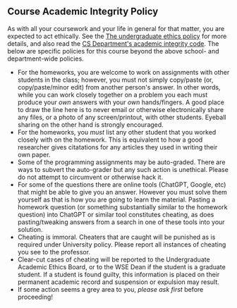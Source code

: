 Course Academic Integrity Policy
--------------------------------

As with all your coursework and your life in general for that matter, you are expected to act ethically. See the [The undergraduate ethics policy](https://studentaffairs.jhu.edu/policies-guidelines/undergrad-ethics/) for more details, and also read the [CS Department's academic integrity code](https://www.cs.jhu.edu/academic-programs/academic-integrity-code/).  The below are specific policies for this course beyond the above school- and department-wide policies.

-   For the homeworks, you are welcome to work on assignments with other students in the class; however, you must not simply copy/paste (or, copy/paste/minor edit) from another person's answer. In other words, while you can work closely together on a problem you each must produce your *own* answers with your *own* hands/fingers. A good place to draw the line here is to never email or otherwise electronically share any files, or a photo of any screen/printout, with other students. Eyeball sharing on the other hand is strongly encouraged.
-   For the homeworks, you *must* list any other student that you worked closely with on the homework. This is equivalent to how a good researcher gives citatations for any articles they used in writing their own paper.
-   Some of the programming assignments may be auto-graded. There are ways to subvert the auto-grader but any such action is unethical. Please do not attempt to circumvent or otherwise hack it.
- For some of the questions there are online tools (ChatGPT, Google, etc) that might be able to give you an answer.  However you must solve them yourself as that is how you are going to learn the material.  Pasting a homework question (or something substantially similar to the homework question) into ChatGPT or similar tool constitutes cheating, as does pasting/tweaking answers from a search in one of these tools into your solution.
-  Cheating is immoral. Cheaters that are caught will be punished as is required under University policy. Please report all instances of cheating you see to the professor.
-   Clear-cut cases of cheating will be reported to the Undergraduate Academic Ethics Board, or to the WSE Dean if the student is a graduate student. If a student is found guilty, this information is
    placed on their permanent academic record and suspension or expulsion may result.
-   If some action seems a grey area to you, *please ask first* before proceeding!
